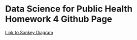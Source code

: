 # Data Science for Public Health Homework 4 Github Page
[Link to Sankey Diagram](https://darrenlingit.github.io/ds4ph-spring2023-hw-4/sankey.html)
